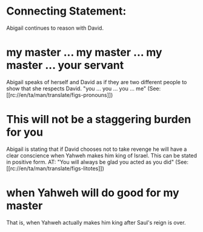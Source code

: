 # Connecting Statement:

Abigail continues to reason with David.

# my master ... my master ... my master ... your servant

Abigail speaks of herself and David as if they are two different people to show that she respects David. "you ... you ... you ... me" (See: [[rc://en/ta/man/translate/figs-pronouns]])

# This will not be a staggering burden for you

Abigail is stating that if David chooses not to take revenge he will have a clear conscience when Yahweh makes him king of Israel. This can be stated in positive form. AT: "You will always be glad you acted as you did" (See: [[rc://en/ta/man/translate/figs-litotes]])

# when Yahweh will do good for my master

That is, when Yahweh actually makes him king after Saul's reign is over.